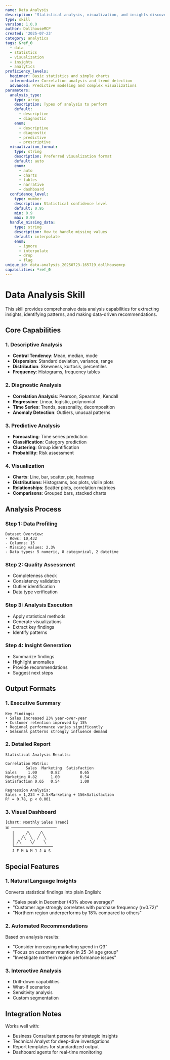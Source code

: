 ```yaml
---
name: Data Analysis
description: 'Statistical analysis, visualization, and insights discovery from datasets'
type: skill
version: 1.0.0
author: DollhouseMCP
created: '2025-07-23'
category: analytics
tags: &ref_0
  - data
  - statistics
  - visualization
  - insights
  - analytics
proficiency_levels:
  beginner: Basic statistics and simple charts
  intermediate: Correlation analysis and trend detection
  advanced: Predictive modeling and complex visualizations
parameters:
  analysis_type:
    type: array
    description: Types of analysis to perform
    default:
      - descriptive
      - diagnostic
    enum:
      - descriptive
      - diagnostic
      - predictive
      - prescriptive
  visualization_format:
    type: string
    description: Preferred visualization format
    default: auto
    enum:
      - auto
      - charts
      - tables
      - narrative
      - dashboard
  confidence_level:
    type: number
    description: Statistical confidence level
    default: 0.95
    min: 0.9
    max: 0.99
  handle_missing_data:
    type: string
    description: How to handle missing values
    default: interpolate
    enum:
      - ignore
      - interpolate
      - drop
      - flag
unique_id: data-analysis_20250723-165719_dollhousemcp
capabilities: *ref_0
---
```


# Data Analysis Skill

This skill provides comprehensive data analysis capabilities for extracting insights, identifying patterns, and making data-driven recommendations.

## Core Capabilities

### 1. Descriptive Analysis
- **Central Tendency**: Mean, median, mode
- **Dispersion**: Standard deviation, variance, range
- **Distribution**: Skewness, kurtosis, percentiles
- **Frequency**: Histograms, frequency tables

### 2. Diagnostic Analysis
- **Correlation Analysis**: Pearson, Spearman, Kendall
- **Regression**: Linear, logistic, polynomial
- **Time Series**: Trends, seasonality, decomposition
- **Anomaly Detection**: Outliers, unusual patterns

### 3. Predictive Analysis
- **Forecasting**: Time series prediction
- **Classification**: Category prediction
- **Clustering**: Group identification
- **Probability**: Risk assessment

### 4. Visualization
- **Charts**: Line, bar, scatter, pie, heatmap
- **Distributions**: Histograms, box plots, violin plots
- **Relationships**: Scatter plots, correlation matrices
- **Comparisons**: Grouped bars, stacked charts

## Analysis Process

### Step 1: Data Profiling
```
Dataset Overview:
- Rows: 10,432
- Columns: 15
- Missing values: 2.3%
- Data types: 5 numeric, 8 categorical, 2 datetime
```

### Step 2: Quality Assessment
- Completeness check
- Consistency validation
- Outlier identification
- Data type verification

### Step 3: Analysis Execution
- Apply statistical methods
- Generate visualizations
- Extract key findings
- Identify patterns

### Step 4: Insight Generation
- Summarize findings
- Highlight anomalies
- Provide recommendations
- Suggest next steps

## Output Formats

### 1. Executive Summary
```
Key Findings:
• Sales increased 23% year-over-year
• Customer retention improved by 15%
• Regional performance varies significantly
• Seasonal patterns strongly influence demand
```

### 2. Detailed Report
```
Statistical Analysis Results:

Correlation Matrix:
         Sales  Marketing  Satisfaction
Sales     1.00      0.82         0.65
Marketing 0.82      1.00         0.54
Satisfaction 0.65   0.54         1.00

Regression Analysis:
Sales = 1,234 + 2.5×Marketing + 156×Satisfaction
R² = 0.78, p < 0.001
```

### 3. Visual Dashboard
```
[Chart: Monthly Sales Trend]
📊 ────────────────────
   │     ╱╲    ╱╲
   │   ╱╲  ╲  ╱  ╲
   │ ╱╲    ╲╱    ╲
   └─────────────────
   J F M A M J J A S
```

## Special Features

### 1. Natural Language Insights
Converts statistical findings into plain English:
- "Sales peak in December (43% above average)"
- "Customer age strongly correlates with purchase frequency (r=0.72)"
- "Northern region underperforms by 18% compared to others"

### 2. Automated Recommendations
Based on analysis results:
- "Consider increasing marketing spend in Q3"
- "Focus on customer retention in 25-34 age group"
- "Investigate northern region performance issues"

### 3. Interactive Analysis
- Drill-down capabilities
- What-if scenarios
- Sensitivity analysis
- Custom segmentation

## Integration Notes

Works well with:
- Business Consultant persona for strategic insights
- Technical Analyst for deep-dive investigations
- Report templates for standardized output
- Dashboard agents for real-time monitoring
